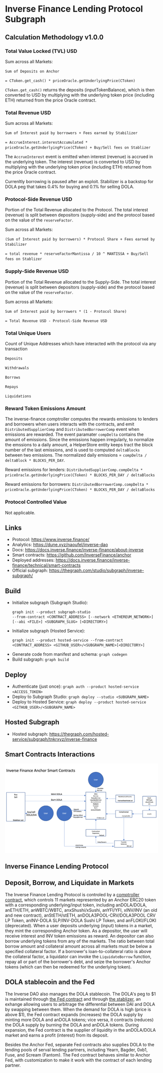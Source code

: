 # Inverse Finance Lending Protocol Subgraph

## Calculation Methodology v1.0.0

### Total Value Locked (TVL) USD

Sum across all Markets:

`Sum of Deposits on Anchor`

`= CToken.get_cash() * priceOracle.getUnderlyingPrice(CToken)`

`CToken.get_cash()` returns the deposits (inputTokenBalance), which is then converted to USD by
multiplying with the underlying token price (including ETH) returned from the price Oracle contract.

### Total Revenue USD

Sum across all Markets:

`Sum of Interest paid by borrowers + Fees earned by Stabilizer`

`= AccrueInterest.interestAccumulated * priceOracle.getUnderlyingPrice(CToken) + Buy/Sell fees on Stablizer`

The `AccrueInterest` event is emitted when interest (revenue) is accrued in the underlying token. The interest (revenue) is converted to USD by multiplying with the underlying token price (including ETH) returned from the price Oracle contract.

Currenltly borrowing is paused after an exploit. Stabilizer is a backstop for DOLA peg that takes 0.4% for buying and 0.1% for selling DOLA.

### Protocol-Side Revenue USD

Portion of the Total Revenue allocated to the Protocol. The total interest (revenue) is split between depositors (supply-side) and the protocol based on the value of the `reserveFactor`.

Sum across all Markets:

`(Sum of Interest paid by borrowers) * Protocol Share + Fees earned by Stabilizer`

`= total revenue * reserveFactorMantissa / 10 ^ MANTISSA + Buy/Sell fees on Stablizer`

### Supply-Side Revenue USD

Portion of the Total Revenue allocated to the Supply-Side. The total interest (revenue) is split between depositors (supply-side) and the protocol based on the value of the `reserveFactor`.

Sum across all Markets:

`Sum of Interest paid by borrowers * (1 - Protocol Share)`

`= Total Revenue USD - Protocol-Side Revenue USD`

### Total Unique Users

Count of Unique Addresses which have interacted with the protocol via any transaction

`Deposits`

`Withdrawals`

`Borrows`

`Repays`

`Liquidations`

### Reward Token Emissions Amount

The inverse-finance comptroller computes the rewards emissions to lenders and borrowers when users interacts with the contracts, and emit `DistributedSupplierComp` and `DistributedBorrowerComp` event when emissions are rewarded. The event paramater `compDelta` contains the amount of emissions. Since the emissions happen irregularly, to normalize the emssions to a daily amount, a HelperStore entity keeps tract the block number of the last emissions, and is used to computed `deltaBlocks` between two emissions. The normalized daily emissions = `compDelta / deltaBlock * BLOCKS_PER_DAY`.

Reward emissions for lenders: `DistributedSupplierComp.compDelta * priceOracle.getUnderlyingPrice(CToken) * BLOCKS_PER_DAY / deltaBlocks`

Reward emissions for borrowers: `DistributedBorrowerComp.compDelta * priceOracle.getUnderlyingPrice(CToken) * BLOCKS_PER_DAY / deltaBlocks`

### Protocol Controlled Value

Not applicable.

## Links

- Protocol: https://www.inverse.finance/
- Analytics: https://dune.xyz/naoufel/inverse-dao
- Docs: https://docs.inverse.finance/inverse-finance/about-inverse
- Smart contracts: https://github.com/InverseFinance/anchor
- Deployed addresses: https://docs.inverse.finance/inverse-finance/technical/smart-contracts
- Official subgraph: https://thegraph.com/studio/subgraph/inverse-subgraph/

## Build

- Initialize subgraph (Subgraph Studio):
  ```
  graph init --product subgraph-studio
  --from-contract <CONTRACT_ADDRESS> [--network <ETHEREUM_NETWORK>] [--abi <FILE>] <SUBGRAPH_SLUG> [<DIRECTORY>]
  ```
- Initialize subgraph (Hosted Service):
  ```
  graph init --product hosted-service --from-contract <CONTRACT_ADDRESS> <GITHUB_USER>/<SUBGRAPH_NAME>[<DIRECTORY>]
  ```
- Generate code from manifest and schema: `graph codegen`
- Build subgraph: `graph build`

## Deploy

- Authenticate (just once): `graph auth --product hosted-service <ACCESS_TOKEN>`
- Deploy to Subgraph Studio: `graph deploy --studio <SUBGRAPH_NAME>`
- Deploy to Hosted Service: `graph deploy --product hosted-service <GITHUB_USER>/<SUBGRAPH_NAME>`

## Hosted Subgraph

- Hosted subgraph: https://thegraph.com/hosted-service/subgraph/tnkrxyz/inverse-finance

## Smart Contracts Interactions

![inverse-finance](../../docs/images/protocols/inverse-finance.png "inverse-finance")

## Inverse Finance Lending Protocol

## Deposit, Borrow, and Liquidate in Markets

The Inverse Finance Lending Protocol is controled by a [comptroller contract](https://etherscan.io/address/0x4dCf7407AE5C07f8681e1659f626E114A7667339), which controls 11 markets represented by an Anchor ERC20 token with a corresponding underlying/input token, including anDOLA/DOLA, anETH/ETH, anWBTC/WBTC, anxShushi/xSushi, anYFI/YFI, xINV/INV (an old and new contract), anStETH/stETH, anDOLA3POOL-CRV/DOLA3POOL CRV LP Token, anINV-DOLA SLP/INV-DOLA Sushi LP Token, and anFLOKI/FLOKI (deprecated). When a user deposits underlying (input) tokens in a market, they mint the corresponding Anchor token. As a depositor, the user will receive interest and INV token emissions as reward. An depositor can also borrow underlying tokens from any of the markets. The ratio between total borrow amount and collateral amount across all markets must be below a specified collateral factor. If a borrower's loan-to-collateral ratio is above the collateral factor, a liquidator can invoke the `LiquidateBorrow` function, repay all or part of the borrower's debt, and seize the borrower's Anchor tokens (which can then be redeemed for the underlying token).

## DOLA stablecoin and the Fed

The Inverse DAO also manages the DOLA stablecoin. The DOLA's peg to \$1 is maintained through [the Fed contract](https://etherscan.io/address/0x5e075e40d01c82b6bf0b0ecdb4eb1d6984357ef7) and through [the stablizer](https://etherscan.io/address/0x7ec0d931affba01b77711c2cd07c76b970795cdd), an exhange allowing users to arbitrage the differential between DAI and DOLA by swapping between them. When the demand for DOLA is high (price is above \$1), the Fed contract expands (increases) the DOLA supply by minting more DOLA and anDOLA tokens; vice versa, it contracts (reduces) the DOLA supply by burning the DOLA and anDOLA tokens. During expansion, the Fed contract is the supplier of liquidity in the anDOLA/DOLA market and earns a profit (interest) from its deposit.

Besides the Anchor Fed, separate Fed contracts also supplies DOLA to the lending pools of serval lending partners, including Yearn, Bagder, 0xb1, Fuse, and Scream (Fantom). The Fed contract behaves similar to Anchor Fed, with customization to make it work with the contract of each lending partner.
